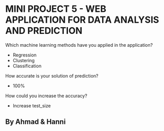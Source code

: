 # MINI PROJECT 5 - WEB APPLICATION FOR DATA ANALYSIS AND PREDICTION

Which machine learning methods have you applied in the application?  
* Regression  
* Clustering  
* Classification

How accurate is your solution of prediction?  
* 100%

How could you increase the accuracy?
* Increase test_size  

## By Ahmad & Hanni
